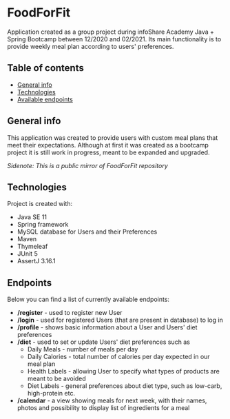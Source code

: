 # FoodForFit
Application created as a group project during infoShare Academy Java + Spring Bootcamp between 12/2020 and 02/2021. Its main functionality is to provide weekly meal plan according to users' preferences.

## Table of contents
* [General info](#general-info)
* [Technologies](#technologies)
* [Available endpoints](#endpoints)

## General info
This application was created to provide users with custom meal plans that meet their expectations. Although at first it was created as a bootcamp project it is still work in progress, meant to be expanded and upgraded.

*Sidenote: This is a public mirror of FoodForFit repository*
	
## Technologies
Project is created with:
* Java SE 11
* Spring framework
* MySQL database for Users and their Preferences
* Maven
* Thymeleaf
* JUnit 5
* AssertJ 3.16.1

## Endpoints
Below you can find a list of currently available endpoints:
* **/register** - used to register new User
* **/login** - used for registered Users (that are present in database) to log in
* **/profile** - shows basic information about a User and Users' diet preferences
* **/diet** - used to set or update Users' diet preferences such as
  * Daily Meals - number of meals per day
  * Daily Calories - total number of calories per day expected in our meal plan
  * Health Labels - allowing User to specify what types of products are meant to be avoided
  * Diet Labels - general preferences about diet type, such as low-carb, high-protein etc.
* **/calendar** - a view showing meals for next week, with their names, photos and possibility to display list of ingredients for a meal
